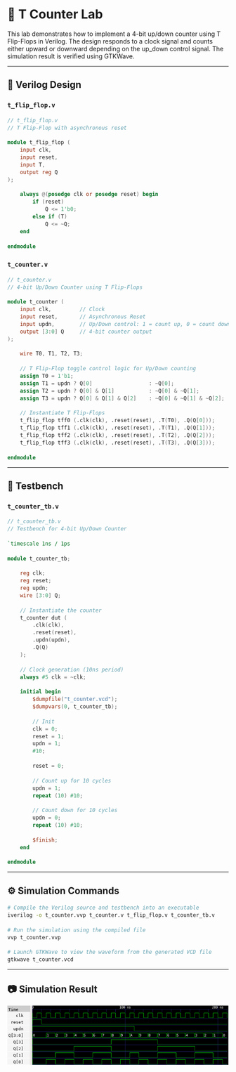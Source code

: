 # 🔘 T Counter Lab

This lab demonstrates how to implement a 4-bit up/down counter using T Flip-Flops in Verilog. The design responds to a clock signal and counts either upward or downward depending on the up_down control signal. The simulation result is verified using GTKWave.



---

## 📄 Verilog Design

### `t_flip_flop.v`

```verilog
// t_flip_flop.v
// T Flip-Flop with asynchronous reset

module t_flip_flop (
    input clk,
    input reset,
    input T,
    output reg Q
);

    always @(posedge clk or posedge reset) begin
        if (reset)
            Q <= 1'b0;
        else if (T)
            Q <= ~Q;
    end

endmodule
```

### `t_counter.v`

```verilog
// t_counter.v
// 4-bit Up/Down Counter using T Flip-Flops

module t_counter (
    input clk,         // Clock
    input reset,       // Asynchronous Reset
    input updn,        // Up/Down control: 1 = count up, 0 = count down
    output [3:0] Q     // 4-bit counter output
);

    wire T0, T1, T2, T3;

    // T Flip-Flop toggle control logic for Up/Down counting
    assign T0 = 1'b1;
    assign T1 = updn ? Q[0]                  : ~Q[0];
    assign T2 = updn ? Q[0] & Q[1]           : ~Q[0] & ~Q[1];
    assign T3 = updn ? Q[0] & Q[1] & Q[2]    : ~Q[0] & ~Q[1] & ~Q[2];

    // Instantiate T Flip-Flops
    t_flip_flop tff0 (.clk(clk), .reset(reset), .T(T0), .Q(Q[0]));
    t_flip_flop tff1 (.clk(clk), .reset(reset), .T(T1), .Q(Q[1]));
    t_flip_flop tff2 (.clk(clk), .reset(reset), .T(T2), .Q(Q[2]));
    t_flip_flop tff3 (.clk(clk), .reset(reset), .T(T3), .Q(Q[3]));

endmodule
```

---

## 🧪 Testbench

### `t_counter_tb.v`

```verilog
// t_counter_tb.v
// Testbench for 4-bit Up/Down Counter

`timescale 1ns / 1ps

module t_counter_tb;

    reg clk;
    reg reset;
    reg updn;
    wire [3:0] Q;

    // Instantiate the counter
    t_counter dut (
        .clk(clk),
        .reset(reset),
        .updn(updn),
        .Q(Q)
    );

    // Clock generation (10ns period)
    always #5 clk = ~clk;

    initial begin
        $dumpfile("t_counter.vcd");
        $dumpvars(0, t_counter_tb);

        // Init
        clk = 0;
        reset = 1;
        updn = 1;
        #10;

        reset = 0;

        // Count up for 10 cycles
        updn = 1;
        repeat (10) #10;

        // Count down for 10 cycles
        updn = 0;
        repeat (10) #10;

        $finish;
    end

endmodule
```

---

## ⚙️ Simulation Commands

```bash
# Compile the Verilog source and testbench into an executable
iverilog -o t_counter.vvp t_counter.v t_flip_flop.v t_counter_tb.v

# Run the simulation using the compiled file
vvp t_counter.vvp

# Launch GTKWave to view the waveform from the generated VCD file
gtkwave t_counter.vcd
```

---

## 📷 Simulation Result

![T_Counter waveform](t_counter_wave.png)
